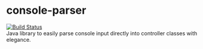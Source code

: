 # console-parser
[![Build Status](https://travis-ci.org/luanpotter/console-parser.svg?branch=master)](https://travis-ci.org/luanpotter/console-parser)  
Java library to easily parse console input directly into controller classes with elegance.  
